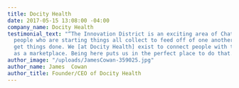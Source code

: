 ```yaml
---
title: Docity Health
date: 2017-05-15 13:08:00 -04:00
company_name: Docity Health
testimonial_text: "“The Innovation District is an exciting area of Chattanooga where
  people who are starting things all collect to feed off of one another's energy and
  get things done. We [at Docity Health] exist to connect people with their health,
  as a marketplace. Being here puts us in the perfect place to do that.” "
author_image: "/uploads/JamesCowan-359025.jpg"
author_name: James  Cowan
author_title: Founder/CEO of Docity Health
---
```



